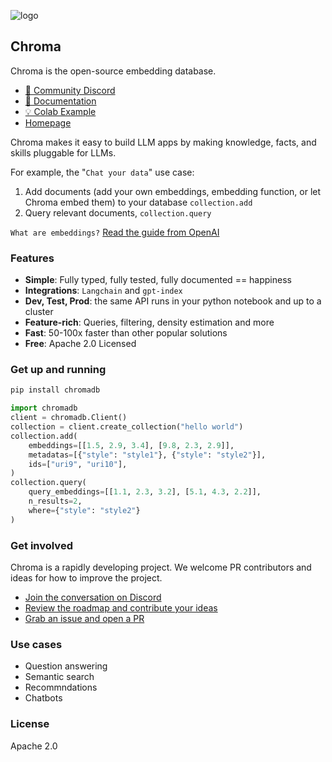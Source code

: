 
![logo](https://user-images.githubusercontent.com/891664/218319391-75785e46-032d-4aef-b19f-b5c6f039d0a8.png)

## Chroma

Chroma is the open-source embedding database. 

- [💬 Community Discord]()
- [📖 Documentation]()
- [💡 Colab Example]()
- [Homepage]()

Chroma makes it easy to build LLM apps by making knowledge, facts, and skills pluggable for LLMs. 

For example, the "`Chat your data`" use case:
1. Add documents (add your own embeddings, embedding function, or let Chroma embed them) to your database `collection.add`
2. Query relevant documents, `collection.query`

`What are embeddings?` [Read the guide from OpenAI](https://platform.openai.com/docs/guides/embeddings/what-are-embeddings)

### Features
- __Simple__: Fully typed, fully tested, fully documented == happiness
- __Integrations__: `Langchain` and `gpt-index`
- __Dev, Test, Prod__: the same API runs in your python notebook and up to a cluster
- __Feature-rich__: Queries, filtering, density estimation and more
- __Fast__: 50-100x faster than other popular solutions
- __Free__: Apache 2.0 Licensed

### Get up and running
```python
pip install chromadb
```

```python 
import chromadb
client = chromadb.Client()
collection = client.create_collection("hello world")
collection.add(
    embeddings=[[1.5, 2.9, 3.4], [9.8, 2.3, 2.9]],
    metadatas=[{"style": "style1"}, {"style": "style2"}],
    ids=["uri9", "uri10"],
)
collection.query(
    query_embeddings=[[1.1, 2.3, 3.2], [5.1, 4.3, 2.2]],
    n_results=2,
    where={"style": "style2"}
)
```

### Get involved
Chroma is a rapidly developing project. We welcome PR contributors and ideas for how to improve the project. 
- [Join the conversation on Discord]()
- [Review the roadmap and contribute your ideas]()
- [Grab an issue and open a PR]()

### Use cases
- Question answering
- Semantic search
- Recommndations
- Chatbots

### License

Apache 2.0